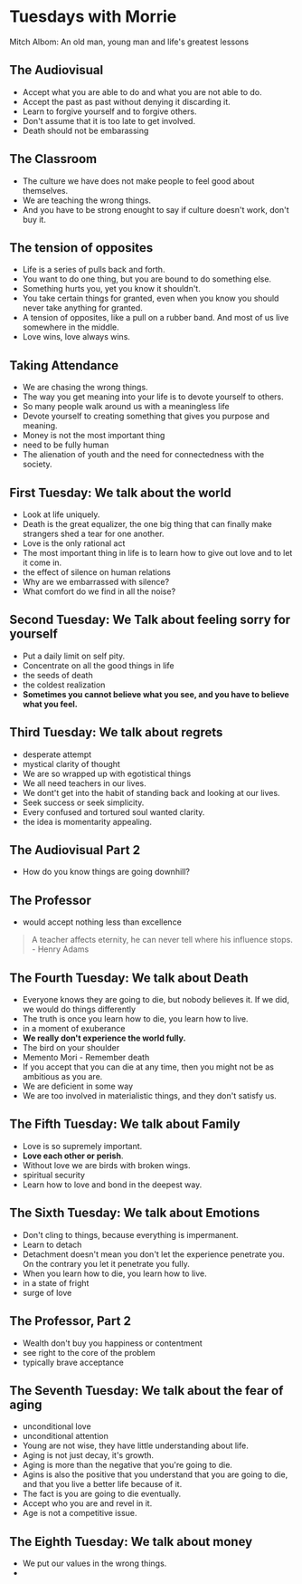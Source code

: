 # Tuesdays with Morrie
Mitch Albom: An old man, young man and life's greatest lessons

## The Audiovisual
- Accept what you are able to do and what you are not able to do.
- Accept the past as past without denying it discarding it.
- Learn to forgive yourself and to forgive others.
- Don't assume that it is too late to get involved.
- Death should not be embarassing


## The Classroom
- The culture we have does not make people to feel good about themselves.
- We are teaching the wrong things.
- And you have to be strong enought to say if culture doesn't work, don't buy it.

## The tension of opposites
- Life is a series of pulls back and forth.
- You want to do one thing, but you are bound to do something else.
- Something hurts you, yet you know it shouldn't.
- You take certain things for granted, even when you know you should never take anything for granted.
- A tension of opposites, like a pull on a rubber band. And most of us live somewhere in the middle.
- Love wins, love always wins.


## Taking Attendance
- We are chasing the wrong things.
- The way you get meaning into your life is to devote yourself to others.
- So many people walk around us with a meaningless life
- Devote yourself to creating something that gives you purpose and meaning.
- Money is not the most important thing
- need to be fully human
- The alienation of youth and the need for connectedness with the society.

## First Tuesday: We talk about the world
- Look at life uniquely.
- Death is the great equalizer, the one big thing that can finally make strangers shed a tear for one another.
- Love is the only rational act
- The most important thing in life is to learn how to give out love and to let it come in.
- the effect of silence on human relations
- Why are we embarrassed with silence?
- What comfort do we find in all the noise?

## Second Tuesday: We Talk about feeling sorry for yourself
- Put a daily limit on self pity.
- Concentrate on all the good things in life
- the seeds of death
- the coldest realization
- **Sometimes you cannot believe what you see, and you have to believe what you feel.**

## Third Tuesday: We talk about regrets
- desperate attempt
- mystical clarity of thought
- We are so wrapped up with egotistical things
- We all need teachers in our lives.
- We dont't get into the habit of standing back and looking at our lives.
- Seek success or seek simplicity.
- Every confused and tortured soul wanted clarity.
- the idea is momentarity appealing.

## The Audiovisual Part 2
- How do you know things are going downhill?

## The Professor
- would accept nothing less than excellence
> A teacher affects eternity, he can never tell where his influence stops. - Henry Adams

## The Fourth Tuesday: We talk about Death
- Everyone knows they are going to die, but nobody believes it. If we did, we would do things differently
- The truth is once you learn how to die, you learn how to live.
- in a moment of exuberance
- **We really don't experience the world fully.**
- The bird on your shoulder
- Memento Mori - Remember death
- If you accept that you can die at any time, then you might not be as ambitious as you are.
- We are deficient in some way
- We are too involved in materialistic things, and they don't satisfy us.


## The Fifth Tuesday: We talk about Family
- Love is so supremely important.
- **Love each other or perish**.
- Without love we are birds with broken wings.
- spiritual security
- Learn how to love and bond in the deepest way.

## The Sixth Tuesday: We talk about Emotions
- Don't cling to things, because everything is impermanent.
- Learn to detach
- Detachment doesn't mean you don't let the experience penetrate you. On the contrary you let it penetrate you fully.
- When you learn how to die, you learn how to live.
- in a state of fright
- surge of love

## The Professor, Part 2
- Wealth don't buy you happiness or contentment
- see right to the core of the problem
- typically brave acceptance

## The Seventh Tuesday: We talk about the fear of aging
- unconditional love
- unconditional attention
- Young are not wise, they have little understanding about life.
- Aging is not just decay, it's growth.
- Aging is more than the negative that you're going to die.
- Agins is also the positive that you understand that you are going to die, and that you live a better life because of it.
- The fact is you are going to die eventually.
- Accept who you are and revel in it.
- Age is not a competitive issue.

## The Eighth Tuesday: We talk about money
- We put our values in the wrong things.
-
